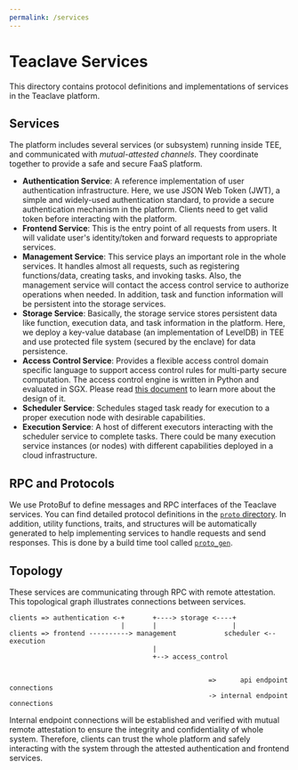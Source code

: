 ```yaml
---
permalink: /services
---
```


# Teaclave Services

This directory contains protocol definitions and implementations of services in
the Teaclave platform.

## Services

The platform includes several services (or subsystem) running inside TEE, and
communicated with *mutual-attested channels*. They coordinate together to provide
a safe and secure FaaS platform.

- **Authentication Service**: A reference implementation of user authentication
  infrastructure. Here, we use JSON Web Token (JWT), a simple and widely-used
  authentication standard, to provide a secure authentication mechanism in the
  platform. Clients need to get valid token before interacting with the platform.
- **Frontend Service**: This is the entry point of all requests from users. It will
  validate user's identity/token and forward requests to appropriate services.
- **Management Service**: This service plays an important role in the whole services.
  It handles almost all requests, such as registering functions/data, creating
  tasks, and invoking tasks. Also, the management service will contact the
  access control service to authorize operations when needed. In addition, task
  and function information will be persistent into the storage services.
- **Storage Service**: Basically, the storage service stores persistent data like
  function, execution data, and task information in the platform. Here, we
  deploy a key-value database (an implementation of LevelDB) in TEE and use
  protected file system (secured by the enclave) for data persistence.
- **Access Control Service**: Provides a flexible access control domain specific
  language to support access control rules for multi-party secure computation.
  The access control engine is written in Python and evaluated in SGX. Please
  read [this document](../docs/access-control.md) to learn more about the design of it.
- **Scheduler Service**: Schedules staged task ready for execution to a proper
  execution node with desirable capabilities.
- **Execution Service**: A host of different executors interacting with the
  scheduler service to complete tasks. There could be many execution service
  instances (or nodes) with different capabilities deployed in a cloud
  infrastructure.
  
## RPC and Protocols

We use ProtoBuf to define messages and RPC interfaces of the Teaclave services.
You can find detailed protocol definitions in the
[`proto` directory](https://github.com/apache/incubator-teaclave/tree/master/services/proto/src/proto).
In addition, utility functions, traits, and structures will be automatically
generated to help implementing services to handle requests and send responses.
This is done by a build time tool called
[`proto_gen`](https://github.com/apache/incubator-teaclave/tree/master/services/proto/proto_gen).

## Topology

These services are communicating through RPC with remote attestation.
This topological graph illustrates connections between services.

```
clients => authentication <-+       +----> storage <----+
                            |       |                   |
clients => frontend ----------> management            scheduler <-- execution
                                    |
                                    +--> access_control


                                                  =>      api endpoint connections
                                                  -> internal endpoint connections
```

Internal endpoint connections will be established and verified with mutual
remote attestation to ensure the integrity and confidentiality of whole system.
Therefore, clients can trust the whole platform and safely interacting with the
system through the attested authentication and frontend services.
